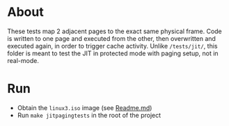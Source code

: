 # About

These tests map 2 adjacent pages to the exact same physical frame. Code is
written to one page and executed from the other, then overwritten and executed
again, in order to trigger cache activity. Unlike `/tests/jit/`, this folder is
meant to test the JIT in protected mode with paging setup, not in real-mode.

# Run

- Obtain the `linux3.iso` image (see [Readme.md](../../Readme.md))
- Run `make jitpagingtests` in the root of the project
